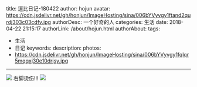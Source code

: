 title: 逗比日记-180422
author: hojun
avatar: https://cdn.jsdelivr.net/gh/honjun/ImageHosting/sina/006bYVyvgy1ftand2qurdj303c03cdfv.jpg
authorDesc: 一个好奇的人
categories: 生活
date: 2018-04-22 21:15:17
authorLink: /about/hojun.html
authorAbout:
tags:
 - 生活
 - 日记
keywords:
description:
photos:
 - https://cdn.jsdelivr.net/gh/honjun/ImageHosting/sina/006bYVyvgy1fqlqr5mqqxj30e10drjsy.jpg
---
![](https://cdn.jsdelivr.net/gh/honjun/ImageHosting/sina/006bYVyvgy1fqlqr5mqqxj30e10drjsy.jpg)
右脚烫伤!!!
![](https://cdn.jsdelivr.net/gh/honjun/ImageHosting/sina/006bYVyvgy1fqlqral90ej30go08u3z2.jpg)